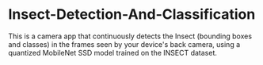 # Insect-Detection-And-Classification
This is a camera app that continuously detects the Insect (bounding boxes and classes) in the frames seen by your device's back camera, using a quantized MobileNet SSD model trained on the INSECT dataset. 
